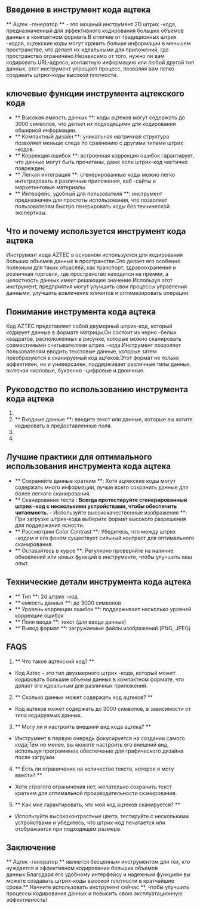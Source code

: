## Введение в инструмент кода ацтека

** Ацтек -генератор ** - это мощный инструмент 2D штрих -кода, предназначенный для эффективного кодирования больших объемов данных в компактном формате.В отличие от традиционных штрих -кодов, ацтекские коды могут хранить больше информации в меньшем пространстве, что делает их идеальными для приложений, где пространство ограничено.Независимо от того, нужно ли вам кодировать URL-адреса, контактную информацию или любой другой тип данных, этот инструмент упрощает процесс, позволяя вам легко создавать штрих-коды высокой плотности.

## ключевые функции инструмента ацтекского кода

- ** Высокая емкость данных **: коды ацтеков могут содержать до 3000 символов, что делает их подходящими для кодирования обширной информации.
- ** Компактный дизайн **: уникальная матричная структура позволяет меньше следа по сравнению с другими типами штрих -кодов.
- ** Коррекция ошибок **: встроенная коррекция ошибок гарантирует, что данные могут быть прочитаны, даже если штрих-код частично поврежден.
- ** Легкая интеграция **: сгенерированные коды можно легко интегрировать в различные приложения, веб -сайты и маркетинговые материалы.
- ** Интерфейс, удобный для пользователя **: инструмент предназначен для простоты использования, что позволяет пользователям быстро генерировать коды без технической экспертизы.

## Что и почему используется инструмент кода ацтека

Инструмент кода AZTEC в основном используется для кодирования больших объемов данных в пространстве.Это делает его особенно полезным для таких отраслей, как транспорт, здравоохранение и розничная торговля, где пространство находится на премии, а целостность данных имеет решающее значение.Используя этот инструмент, предприятия могут улучшить свои процессы управления данными, улучшить вовлечение клиентов и оптимизировать операции.

## Понимание инструмента кода ацтека

Код AZTEC представляет собой двумерный штрих-код, который кодирует данные в формате матрицы.Он состоит из черно -белых квадратов, расположенных в рисунке, которые можно сканировать совместимыми считывателями штрих -кода.Инструмент позволяет пользователям вводить текстовые данные, которые затем преобразуются в сканируемый код ацтеков.Этот формат не только эффективен, но и универсален, поддерживает различные типы данных, включая числовые, буквенно -цифровые и двоичные.

## Руководство по использованию инструмента кода ацтека

1.
2. ** Входные данные **: введите текст или данные, которые вы хотите кодировать в предоставленные поля.
3.
4.

## Лучшие практики для оптимального использования инструмента кода ацтека

- ** Сохраняйте данные кратким **: Хотя ацтекские коды могут содержать много информации, лучше всего сохранить данные для более легкого сканирования.
- ** Сканирование теста **: Всегда протестируйте сгенерированный штрих -код с несколькими устройствами, чтобы обеспечить читаемость.
-** Используйте высококачественные изображения **: При загрузке штрих-кода выберите формат высокого разрешения для поддержания ясности.
- ** Рассмотрим Color Contrast **: Убедитесь, что между штрих -кодом и его фоном существует сильный контраст для оптимального сканирования.
- ** Оставайтесь в курсе **: Регулярно проверяйте на наличие обновлений или новых функций в инструменте, чтобы улучшить ваш опыт.

## Технические детали инструмента кода ацтека

- ** Тип **: 2d штрих -код
- ** емкость данных **: до 3000 символов
- ** Уровень коррекции ошибок **: поддерживает несколько уровней коррекции ошибок
- ** Поля ввода **: текст (для ввода данных)
- ** Вывод формат **: загружаемые файлы изображений (PNG, JPEG)

## FAQS

1. ** Что такое ацтекский код? **
- Код Aztec - это тип двухмерного штрих -кода, который может кодировать большие объемы данных в компактном формате, что делает его идеальным для различных приложений.

2. ** Сколько данных может содержать код ацтеков? **
- Код ацтеков может содержать до 3000 символов, в зависимости от типа кодируемых данных.

3. ** Могу ли я настроить внешний вид кода ацтека? **
- Инструмент в первую очередь фокусируется на создании самого кода;Тем не менее, вы можете настроить его внешний вид, используя программное обеспечение для графического дизайна после загрузки.

4. ** Есть ли ограничение на количество текста, которое я могу ввести? **
- Хотя строгого ограничения нет, желательно сохранить текст кратким для оптимальной производительности сканирования.

5. ** Как мне гарантировать, что мой код ацтеков сканируется? **
- Используйте высококонтрастные цвета, тестируйте с несколькими устройствами и убедитесь, что штрих-код печатается или отображается при подходящем размере.

## Заключение

** Ацтек -генератор ** является бесценным инструментом для тех, кто нуждается в эффективном кодировании больших объемов данных.Благодаря его удобному интерфейсу и надежным функциям вы можете создавать штрих-коды высокой плотности в кратчайшие сроки.** Начните использовать инструмент сейчас **, чтобы улучшить процессы кодирования данных и повысить свою эксплуатационную эффективность!